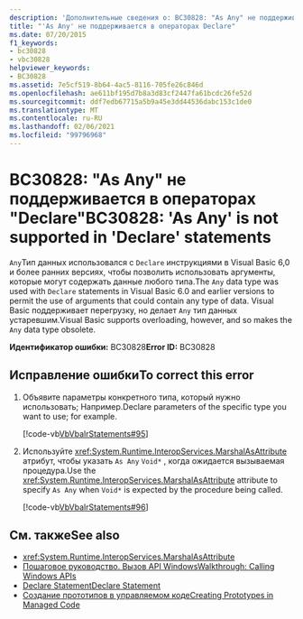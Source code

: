 ```yaml
---
description: 'Дополнительные сведения о: BC30828: "As Any" не поддерживается в операторах "Declare"'
title: "'As Any' не поддерживается в операторах Declare"
ms.date: 07/20/2015
f1_keywords:
- bc30828
- vbc30828
helpviewer_keywords:
- BC30828
ms.assetid: 7e5cf519-8b64-4ac5-8116-705fe26c846d
ms.openlocfilehash: ae611bf195d7b8a3d83cf2447fa61bcdc26fe52d
ms.sourcegitcommit: ddf7edb67715a5b9a45e3dd44536dabc153c1de0
ms.translationtype: MT
ms.contentlocale: ru-RU
ms.lasthandoff: 02/06/2021
ms.locfileid: "99796968"
---
```

# <a name="bc30828-as-any-is-not-supported-in-declare-statements"></a><span data-ttu-id="22e60-103">BC30828: "As Any" не поддерживается в операторах "Declare"</span><span class="sxs-lookup"><span data-stu-id="22e60-103">BC30828: 'As Any' is not supported in 'Declare' statements</span></span>

<span data-ttu-id="22e60-104">`Any`Тип данных использовался с `Declare` инструкциями в Visual Basic 6,0 и более ранних версиях, чтобы позволить использовать аргументы, которые могут содержать данные любого типа.</span><span class="sxs-lookup"><span data-stu-id="22e60-104">The `Any` data type was used with `Declare` statements in Visual Basic 6.0 and earlier versions to permit the use of arguments that could contain any type of data.</span></span> <span data-ttu-id="22e60-105">Visual Basic поддерживает перегрузку, но делает `Any` тип данных устаревшим.</span><span class="sxs-lookup"><span data-stu-id="22e60-105">Visual Basic supports overloading, however, and so makes the `Any` data type obsolete.</span></span>

 <span data-ttu-id="22e60-106">**Идентификатор ошибки:** BC30828</span><span class="sxs-lookup"><span data-stu-id="22e60-106">**Error ID:** BC30828</span></span>

## <a name="to-correct-this-error"></a><span data-ttu-id="22e60-107">Исправление ошибки</span><span class="sxs-lookup"><span data-stu-id="22e60-107">To correct this error</span></span>

1. <span data-ttu-id="22e60-108">Объявите параметры конкретного типа, который нужно использовать; Например.</span><span class="sxs-lookup"><span data-stu-id="22e60-108">Declare parameters of the specific type you want to use; for example.</span></span>

     [!code-vb[VbVbalrStatements#95](~/samples/snippets/visualbasic/VS_Snippets_VBCSharp/VbVbalrStatements/VB/class5.vb#95)]

2. <span data-ttu-id="22e60-109">Используйте <xref:System.Runtime.InteropServices.MarshalAsAttribute> атрибут, чтобы указать `As Any` `Void*` , когда ожидается вызываемая процедура.</span><span class="sxs-lookup"><span data-stu-id="22e60-109">Use the <xref:System.Runtime.InteropServices.MarshalAsAttribute> attribute to specify `As Any` when `Void*` is expected by the procedure being called.</span></span>

     [!code-vb[VbVbalrStatements#96](~/samples/snippets/visualbasic/VS_Snippets_VBCSharp/VbVbalrStatements/VB/class5.vb#96)]

## <a name="see-also"></a><span data-ttu-id="22e60-110">См. также</span><span class="sxs-lookup"><span data-stu-id="22e60-110">See also</span></span>

- <xref:System.Runtime.InteropServices.MarshalAsAttribute>
- [<span data-ttu-id="22e60-111">Пошаговое руководство. Вызов API Windows</span><span class="sxs-lookup"><span data-stu-id="22e60-111">Walkthrough: Calling Windows APIs</span></span>](../../programming-guide/com-interop/walkthrough-calling-windows-apis.md)
- [<span data-ttu-id="22e60-112">Declare Statement</span><span class="sxs-lookup"><span data-stu-id="22e60-112">Declare Statement</span></span>](../statements/declare-statement.md)
- [<span data-ttu-id="22e60-113">Создание прототипов в управляемом коде</span><span class="sxs-lookup"><span data-stu-id="22e60-113">Creating Prototypes in Managed Code</span></span>](../../../framework/interop/creating-prototypes-in-managed-code.md)
